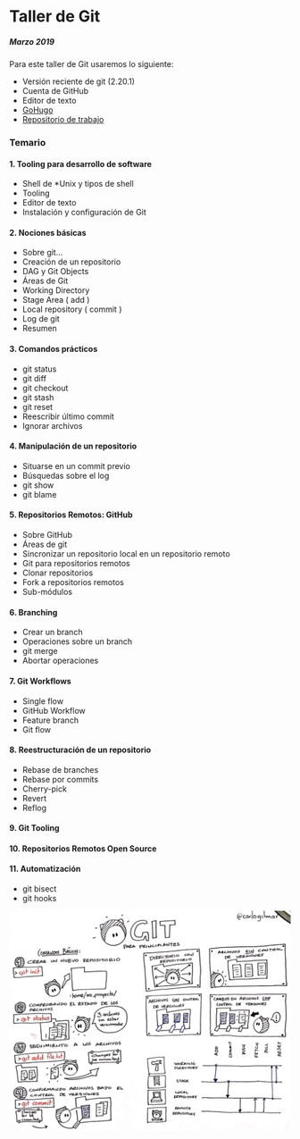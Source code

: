 # Taller de Git

##### Marzo 2019

Para este taller de Git usaremos lo siguiente:

* Versión reciente de git \(2.20.1\)
* Cuenta de GitHub
* Editor de texto
* [GoHugo](https://gohugo.io/)
* [Repositorio de trabajo](https://github.com/carlogilmar/dummy_blog_project)

### Temario

#### 1. Tooling para desarrollo de software

* Shell de \*Unix y tipos de shell
* Tooling
* Editor de texto
* Instalación y configuración de Git

#### 2. Nociones básicas

* Sobre git...
* Creación de un repositorio
* DAG y Git Objects
* Áreas de Git
* Working Directory
* Stage Area \( add \)
* Local repository \( commit \)
* Log de git
* Resumen

#### 3. Comandos prácticos

* git status
* git diff
* git checkout
* git stash
* git reset
* Reescribir último commit
* Ignorar archivos

#### 4. Manipulación de un repositorio

* Situarse en un commit previo
* Búsquedas sobre el log
* git show
* git blame

#### 5. Repositorios Remotos: GitHub

* Sobre GitHub
* Áreas de git
* Sincronizar un repositorio local en un repositorio remoto
* Git para repositorios remotos
* Clonar repositorios
* Fork a repositorios remotos
* Sub-módulos

#### 6. Branching

* Crear un branch
* Operaciones sobre un branch
* git merge
* Abortar operaciones

#### 7. Git Workflows

* Single flow
* GitHub Workflow
* Feature branch
* Git flow

#### 8. Reestructuración de un repositorio

* Rebase de branches
* Rebase por commits
* Cherry-pick
* Revert
* Reflog

#### 9. Git Tooling

#### 10. Repositorios Remotos Open Source

#### 11. Automatización

* git bisect
* git hooks

![](/assets/git1.png)

